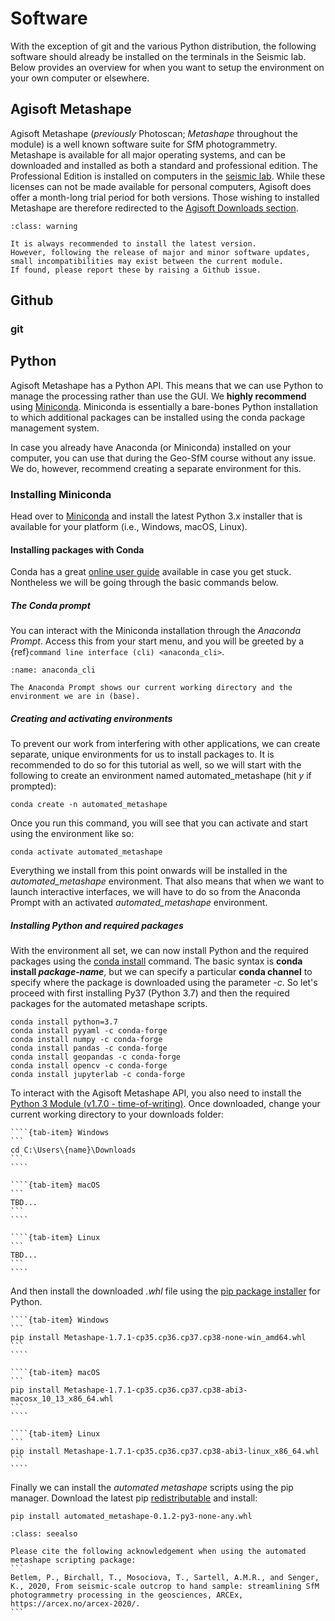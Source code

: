 # Software

With the exception of git and the various Python distribution, the following software should already be installed on the terminals in the Seismic lab.
Below provides an overview for when you want to setup the environment on your own computer or elsewhere.

## Agisoft Metashape

Agisoft Metashape (*previously* Photoscan; *Metashape* throughout the module) is a well known software suite for SfM photogrammetry.
Metashape is available for all major operating systems, and can be downloaded and installed as both a standard and professional edition.
The Professional Edition is installed on computers in the [seismic lab](seismic_lab "seismic").
While these licenses can not be made available for personal computers, Agisoft does offer a month-long trial period for both versions.
Those wishing to installed Metashape are therefore redirected to the [Agisoft Downloads section](https://www.agisoft.com/downloads/installer/).

```{admonition} Version mismatch
:class: warning

It is always recommended to install the latest version.
However, following the release of major and minor software updates, small incompatibilities may exist between the current module.
If found, please report these by raising a Github issue.
```

## Github

### git

## Python

Agisoft Metashape has a Python API.
This means that we can use Python to manage the processing rather than use the GUI.
We **highly recommend** using [Miniconda](https://docs.conda.io/en/latest/miniconda.html).
Miniconda is essentially a bare-bones Python installation to which additional packages can be installed using the conda package management system.

In case you already have Anaconda (or Miniconda) installed on your computer, you can use that during the Geo-SfM course without any issue.
We do, however, recommend creating a separate environment for this.

### Installing Miniconda

Head over to [Miniconda](https://docs.conda.io/en/latest/miniconda.html) and install the latest Python 3.x installer that is available for your platform (i.e., Windows, macOS, Linux).

#### Installing packages with Conda

Conda has a great [online user guide](https://docs.conda.io/projects/conda/en/latest/index.html) available in case you get stuck.
Nontheless we will be going through the basic commands below.

##### The Conda prompt

You can interact with the Miniconda installation through the *Anaconda Prompt*.
Access this from your start menu, and you will be greeted by a {ref}`command line interface (cli) <anaconda_cli>`.

```{figure} assets/e0902cb5.png
:name: anaconda_cli

The Anaconda Prompt shows our current working directory and the environment we are in (base).
```

##### Creating and activating environments
To prevent our work from interfering with other applications, we can create separate, unique environments for us to install packages to.
It is recommended to do so for this tutorial as well, so we will start with the following to create an environment named automated_metashape (hit *y* if prompted):

```
conda create -n automated_metashape
```

Once you run this command, you will see that you can activate and start using the environment like so:

```
conda activate automated_metashape
```

Everything we install from this point onwards will be installed in the *automated_metashape* environment.
That also means that when we want to launch interactive interfaces, we will have to do so from the Anaconda Prompt with an activated *automated_metashape* environment.

##### Installing Python and required packages

With the environment all set, we can now install Python and the required packages using the [conda install](https://docs.conda.io/projects/conda/en/latest/commands/install.html) command.
The basic syntax is **conda install *package-name***, but we can specify a particular **conda channel** to specify where the package is downloaded using the parameter *-c*.
So let's proceed with first installing Py37 (Python 3.7) and then the required packages for the automated metashape scripts.


```
conda install python=3.7
conda install pyyaml -c conda-forge
conda install numpy -c conda-forge
conda install pandas -c conda-forge
conda install geopandas -c conda-forge
conda install opencv -c conda-forge
conda install jupyterlab -c conda-forge
```

To interact with the Agisoft Metashape API, you also need to install the [Python 3 Module (v1.7.0 - time-of-writing)](https://www.agisoft.com/downloads/installer/).
Once downloaded, change your current working directory to your downloads folder:

`````{tab-set}
````{tab-item} Windows
```
cd C:\Users\{name}\Downloads
```
````

````{tab-item} macOS
```
TBD...
```
````

````{tab-item} Linux
```
TBD...
```
````
`````


And then install the downloaded *.whl* file using the [pip package installer](https://packaging.python.org/guides/tool-recommendations/) for Python.

`````{tab-set}
````{tab-item} Windows
```
pip install Metashape-1.7.1-cp35.cp36.cp37.cp38-none-win_amd64.whl
```
````

````{tab-item} macOS
```
pip install Metashape-1.7.1-cp35.cp36.cp37.cp38-abi3-macosx_10_13_x86_64.whl
```
````

````{tab-item} Linux
```
pip install Metashape-1.7.1-cp35.cp36.cp37.cp38-abi3-linux_x86_64.whl
```
````
`````

Finally we can install the *automated metashape* scripts using the pip manager.
Download the latest pip [redistributable](https://github.com/PeterBetlem/image_processing/releases) and install:

```
pip install automated_metashape-0.1.2-py3-none-any.whl
```

````{admonition} Cite me
:class: seealso

Please cite the following acknowledgement when using the automated metashape scripting package:
```
Betlem, P., Birchall, T., Mosociova, T., Sartell, A.M.R., and Senger, K., 2020, From seismic-scale outcrop to hand sample: streamlining SfM photogrammetry processing in the geosciences, ARCEx, https://arcex.no/arcex-2020/.
```
````
